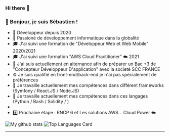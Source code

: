 ### Hi there 👋

<!--
Here are some ideas to get you started:

- 🔭 I’m currently working on ...
- 🌱 I’m currently learning ...
- 👯 I’m looking to collaborate on ...
- 🤔 I’m looking for help with ...
- 💬 Ask me about ...
- 📫 How to reach me: ...
- 😄 Pronouns: ...
- ⚡ Fun fact: ...
-->
### 👋 Bonjour, je suis Sébastien !

- 📖 Développeur depuis 2020
- 💬 Passioné de développement informatique dans la globalité 
- 🎓 J'ai suivi une formation de "Développeur Web et Web Mobile" 2020/2021
- 🎓 J'ai suivi une formation "AWS Cloud Practitioner" ☁️ 2021
- 🔭 J'ai suis actuellement en alternance afin de préparer un Bac +3 de "Concepteur Développeur D'application" avec la societé SCC FRANCE
- ⚙️ Je suis qualifié en front-end/back-end je n'ai pas spécialement de préférences
- 🌱 Je travaille actuellement mes compétences dans différent frameworks (Symfony / React.JS / Node.JS) 
- 🌱 Je travaille actuellement mes compétences dans ces langages (Python / Bash / Solidity / ) 
- 
- #️⃣ Prochaine étape : RNCP 6 et Les solutions AWS...  Cloud Power ☁️

![My github stats](https://github-readme-stats.vercel.app/api?username=sofiane-wattiez&theme=gotham&show_icons=true)
![Top Languages Card](https://github-readme-stats.vercel.app/api/top-langs/?username=sofiane-wattiez&theme=gotham)



<hr>

